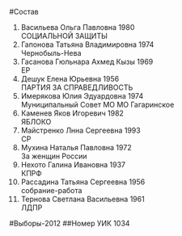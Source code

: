 #Состав
1. Васильева Ольга Павловна 1980   
    СОЦИАЛЬНОЙ ЗАЩИТЫ
2. Гапонова Татьяна Владимировна 1974   
    Чернобыль-Нева
3. Гасанова Гюльнара Ахмед Кызы 1969   
    ЕР
4. Дешук Елена Юрьевна 1956   
    ПАРТИЯ ЗА СПРАВЕДЛИВОСТЬ
5. Имерякова Юлия Эдуардовна 1974   
    Муниципальный Совет МО МО Гагаринское
6. Каменев Яков Игоревич 1982   
    ЯБЛОКО
7. Майстренко Лнна Сергеевна 1993   
    СР
8. Мухина Наталья Павловна 1972   
    За женщин России
9. Нехото Галина Ивановна 1937   
    КПРФ
10. Рассадина Татьяна Сергеевна 1956   
    собрание-работа
11. Тернова Светлана Васильевна 1961   
    ЛДПР

#Выборы-2012
##Номер УИК
1034